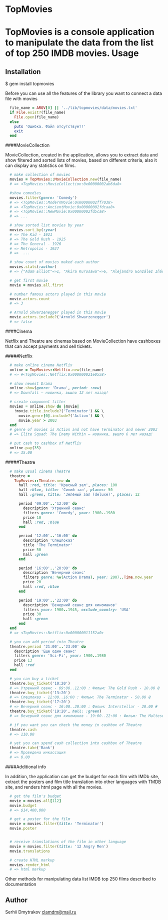 TopMovies
========

TopMovies is a console application to manipulate the data from the list of top 250 IMDB movies.
Usage
==========

Installation
-------------------
$ gem install topmovies

Before you can use all the features of the library you want to connect a data file with movies

```ruby
  file_name = ARGV[0] || '../lib/topmovies/data/movies.txt'
  if File.exist?(file_name)
    File.open(file_name)
  else
    puts 'Ошибка. Файл отсутствует!'
    exit
  end
```

####MovieCollection

MovieCollection, created in the application, allows you to extract data and show filtered and sorted lists of movies, based on different criteria, also it can display any statistics on films.

```ruby
  # make collection of movies
  movies = TopMovies::MovieCollection.new(file_name)
  # => <TopMovies::MovieCollection:0x00000002ab6da8>

  #show comedies
  movies.filter(genre: 'Comedy')
  # => <TopMovies::ModernMovie:0x00000002ff7038>
  # => <TopMovies::AncientMovie:0x00000002fdcaa8>
  # => <TopMovies::NewMovie:0x00000002fd5ca8>
  # => ...

  # show sorted list movies by year
  movies.sort_by(:year)
  # => The Kid - 1921
  # => The Gold Rush - 1925
  # => The General - 1926
  # => Metropolis - 1927
  # =>  ...

  # show count of movies maked each author
  movies.stats(:author)
  # => {"Adam Elliot"=>1, "Akira Kurosawa"=>6, "Alejandro González Iñárritu"=>1, ... }

  # get first movie
  movie = movies.all.first

  # number famous actors played in this movie
  movie.actors.count
  # => 3

  # Arnold Shwarzenegger played in this movie
  movie.actors.include?('Arnold Shwarzenegger')
  # => false
```

####Cinema

  Netflix and Theatre are cinemas based on MovieCollection have cashboxes that can accept payments and sell tickets.

#####Netflix

```ruby
  # make online cinema Netflix
  online = TopMovies::Netflix.new(file_name)
  # => #<TopMovies::Netflix:0x000000021e0558>

  # show newest Drama
  online.show(genre: 'Drama', period: :new)
  # => Downfall — новинка, вышло 12 лет назад!

  # create component filter
  movies = online.show do |movie|
    !movie.title.include?('Terminator') && \
      movie.genre[0].include?('Action') && \
      movie.year > 2003
  end
  # genre of movies is Action and not have Terminator and newer 2003
  # => Elite Squad: The Enemy Within — новинка, вышло 6 лет назад!

  # put cash to cashbox of Netflix
  online.pay(35)
  # => 35.00
```

#####Theatre

```ruby
  # make usual cinema Theatre
  theatre =
    TopMovies::Theatre.new do
      hall :red, title: 'Красный зал', places: 100
      hall :blue, title: 'Синий зал', places: 50
      hall :green, title: 'Зелёный зал (deluxe)', places: 12

      period '09:00'..'12:00' do
        description 'Утренний сеанс'
        filters genre: 'Comedy', year: 1900..1980
        price 10
        hall :red, :blue
      end

      period '12:00'..'16:00' do
        description 'Спецпоказ'
        title 'The Terminator'
        price 50
        hall :green
      end

      period '16:00'..'20:00' do
        description 'Вечерний сеанс'
        filters genre: %w(Action Drama), year: 2007..Time.now.year
        price 20
        hall :red, :blue
      end

      period '19:00'..'22:00' do
        description 'Вечерний сеанс для киноманов'
        filters year: 1900..1945, exclude_country: 'USA'
        price 30
        hall :green
      end
  end
  # => <TopMovies::Netflix:0x000000011152a0>

  # you can add period into Theatre
  theatre.period '21:00'..'23:00' do
    description 'Еще один сеанс'
    filters genre: 'Sci-Fi', year: 1900..1980
    price 13
    hall :red
  end

  # you can buy a ticket
  theatre.buy_ticket('10:20')
  # => Утренний сеанс - 09:00..12:00 : Фильм: The Gold Rush - 10.00 ₴
  theatre.buy_ticket('13:20')
  # => Спецпоказ - 12:00..16:00 : Фильм: The Terminator - 50.00 ₴
  theatre.buy_ticket('17:20')
  # => Вечерний сеанс - 16:00..20:00 : Фильм: Interstellar - 20.00 ₴
  theatre.buy_ticket('19:20', hall: :green)
  # => Вечерний сеанс для киноманов - 19:00..22:00 : Фильм: The Maltese Falcon - 30.00 ₴

  # if you want you can check the money in cashbox of Theatre
  theatre.cash
  # => 110.00

  # yet you can spend cash collection into cashbox of Theatre
  theatre.take('Bank')
  # => Проведена инкассация
  # => 0.00

```
####Additional info

  In addition, the application can get the budget for each film with IMDb site, extract the posters and film title translation into other languages with TMDB site, and renders html page with all the movies.

```ruby
  # get the film's budget
  movie = movies.all[112]
  movie.budget
  # => $14,400,000

  # get a poster for the film
  movie = movies.filter(title: 'Terminator')
  movie.poster


  # receive translations of the film in other language
  movie = movies.filter(title: '12 Angry Men')
  movie.translations

  # create HTML markup
  movies.render_html
  # => html markup
```

Other methods for manipulating data list IMDB top 250 films described to documentation

Author
--------------
Serhii Dmytrakov <clamdm@mail.ru>
